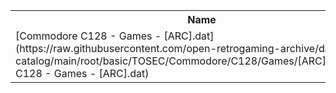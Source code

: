 <table>
<tr><th>Name</th><th>Size</th></tr>
<tr><td>[Commodore C128 - Games - [ARC].dat](https://raw.githubusercontent.com/open-retrogaming-archive/dat-catalog/main/root/basic/TOSEC/Commodore/C128/Games/[ARC]/Commodore C128 - Games - [ARC].dat)</td><td>2154</td></tr>
</table>
